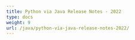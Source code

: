 ```yaml
---
title: Python via Java Release Notes - 2022
type: docs
weight: 9
url: /java/python-via-java-release-notes-2022/
---
```



